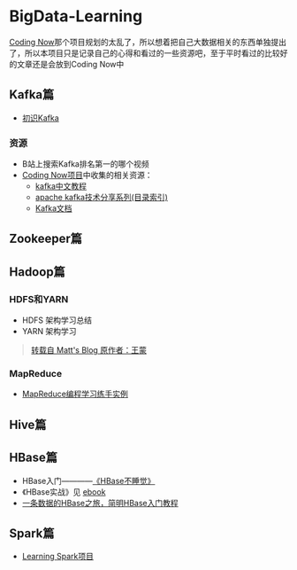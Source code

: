 # BigData-Learning
[Coding Now](https://github.com/josonle/Coding-Now)那个项目规划的太乱了，所以想着把自己大数据相关的东西单独提出了，所以本项目只是记录自己的心得和看过的一些资源吧，至于平时看过的比较好的文章还是会放到Coding Now中
## Kafka篇
- [初识Kafka](https://github.com/josonle/BigData-Learning/blob/master/Kafka/%E5%88%9D%E8%AF%86Kafka.md)

### 资源
- B站上搜索Kafka排名第一的哪个视频
- [Coding Now项目](https://github.com/josonle/Coding-Now)中收集的相关资源：
    - [kafka中文教程](<http://orchome.com/kafka/index>)
    - [apache kafka技术分享系列(目录索引)](https://blog.csdn.net/lizhitao/article/details/39499283)
    - [Kafka文档](http://kafka.apachecn.org)

## Zookeeper篇

## Hadoop篇

### HDFS和YARN
- HDFS 架构学习总结
- YARN 架构学习
> [转载自 Matt's Blog 原作者：王蒙](https://github.com/josonle/Coding-Now/tree/master/%E5%A4%A7%E6%95%B0%E6%8D%AE/hadoop%E7%B3%BB%E5%88%97/%E8%BD%AC%E8%BD%BD)


### MapReduce

- [MapReduce编程学习练手实例](https://github.com/josonle/MapReduce-Demo)

## Hive篇


## HBase篇
- HBase入门————[《HBase不睡觉》](http://kittyandpuppy.coolplayer.net/HBase.pdf)
- 《HBase实战》见 [ebook](https://github.com/josonle/Coding-Now#eBook%E5%92%8C%E8%A7%86%E9%A2%91%E8%B5%84%E6%BA%90)
- [一条数据的HBase之旅，简明HBase入门教程](http://www.nosqlnotes.com/technotes/hbase/hbase-overview-concepts/)

## Spark篇

- [Learning Spark项目](https://github.com/josonle/Learning-Spark)
